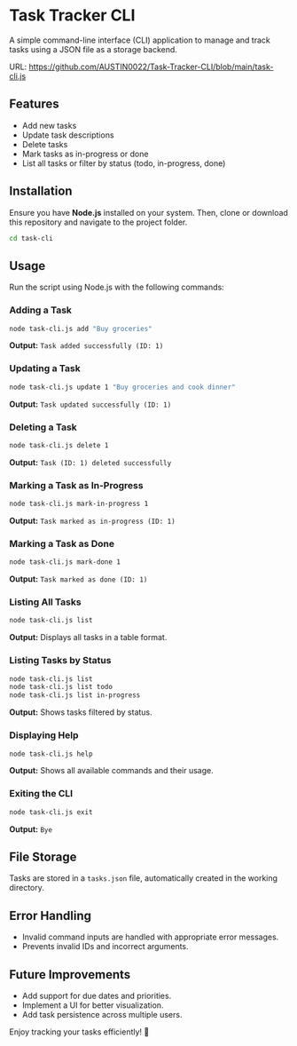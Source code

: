 # Task Tracker CLI

A simple command-line interface (CLI) application to manage and track tasks using a JSON file as a storage backend.

URL: https://github.com/AUSTIN0022/Task-Tracker-CLI/blob/main/task-cli.js

## Features
- Add new tasks
- Update task descriptions
- Delete tasks
- Mark tasks as in-progress or done
- List all tasks or filter by status (todo, in-progress, done)

## Installation
Ensure you have **Node.js** installed on your system. Then, clone or download this repository and navigate to the project folder.

```sh
cd task-cli
```

## Usage
Run the script using Node.js with the following commands:

### Adding a Task
```sh
node task-cli.js add "Buy groceries"
```
**Output:** `Task added successfully (ID: 1)`

### Updating a Task
```sh
node task-cli.js update 1 "Buy groceries and cook dinner"
```
**Output:** `Task updated successfully (ID: 1)`

### Deleting a Task
```sh
node task-cli.js delete 1
```
**Output:** `Task (ID: 1) deleted successfully`

### Marking a Task as In-Progress
```sh
node task-cli.js mark-in-progress 1
```
**Output:** `Task marked as in-progress (ID: 1)`

### Marking a Task as Done
```sh
node task-cli.js mark-done 1
```
**Output:** `Task marked as done (ID: 1)`

### Listing All Tasks
```sh
node task-cli.js list
```
**Output:** Displays all tasks in a table format.

### Listing Tasks by Status
```sh
node task-cli.js list
node task-cli.js list todo
node task-cli.js list in-progress
```
**Output:** Shows tasks filtered by status.

### Displaying Help
```sh
node task-cli.js help
```
**Output:** Shows all available commands and their usage.

### Exiting the CLI
```sh
node task-cli.js exit
```
**Output:** `Bye`

## File Storage
Tasks are stored in a `tasks.json` file, automatically created in the working directory.

## Error Handling
- Invalid command inputs are handled with appropriate error messages.
- Prevents invalid IDs and incorrect arguments.

## Future Improvements
- Add support for due dates and priorities.
- Implement a UI for better visualization.
- Add task persistence across multiple users.

Enjoy tracking your tasks efficiently! 🚀

